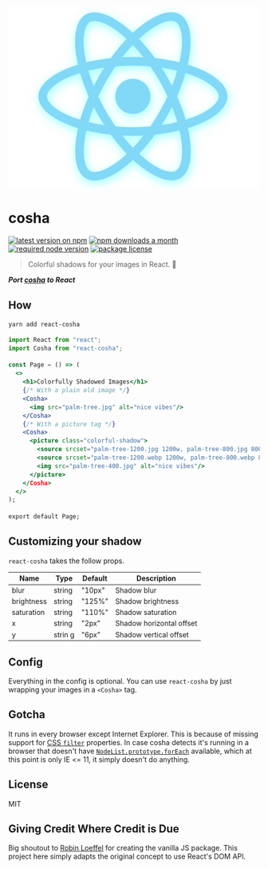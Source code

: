 <p align="center">
  <img src="sample.png" width="600">
</p>

# cosha

[![latest version on npm](https://img.shields.io/npm/v/@lbsonley/react-cosha)](https://www.npmjs.com/package/@lbsonley/react-cosha) [![npm downloads a month](https://img.shields.io/npm/dm/@lbsonley/react-cosha)](https://www.npmjs.com/package/@lbsonley/react-cosha) [![required node version](https://img.shields.io/node/v/@lbsonley/react-cosha)](https://github.com/nodejs/Release) [![package license](https://img.shields.io/npm/l/@lbsonley/react-cosha)](license)

> Colorful shadows for your images in React. 🎨

***Port [cosha](https://npm.robinloeffel.ch/cosha) to React***

## How

```sh
yarn add react-cosha
```

```jsx
import React from "react";
import Cosha from "react-cosha";

const Page = () => (
  <>
    <h1>Colorfully Shadowed Images</h1>
    {/* With a plain old image */}
    <Cosha>
      <img src="palm-tree.jpg" alt="nice vibes"/>    
    </Cosha>
    {/* With a picture tag */}
    <Cosha>
      <picture class="colorful-shadow">
        <source srcset="palm-tree-1200.jpg 1200w, palm-tree-800.jpg 800w, palm-tree-400.jpg 400w" type="image/jpeg">
        <source srcset="palm-tree-1200.webp 1200w, palm-tree-800.webp 800w, palm-tree-400.webp 400w" type="image/webp">
        <img src="palm-tree-400.jpg" alt="nice vibes"/>
      </picture>
    </Cosha>
  </>
);

export default Page;

```

## Customizing your shadow

`react-cosha` takes the follow props.

| Name | Type | Default | Description |
| --- | --- | --- | --- |
| blur | string | "10px" | Shadow blur |
| brightness | string | "125%" | Shadow brightness |
| saturation | string | "110%" | Shadow saturation |
| x | string | "2px" | Shadow horizontal offset |
| y | strin g| "6px" | Shadow vertical offset |

## Config

Everything in the config is optional. You can use `react-cosha` by just wrapping your images in a `<Cosha>` tag.

## Gotcha

It runs in every browser except Internet Explorer. This is because of missing support for [CSS `filter`](https://developer.mozilla.org/en-US/docs/Web/CSS/filter#Browser_compatibility) properties. In case cosha detects it's running in a browser that doesn't have [`NodeList.prototype.forEach`](https://developer.mozilla.org/en-US/docs/Web/API/NodeList/forEach#Browser_Compatibility) available, which at this point is only IE &lt;= 11, it simply doesn't do anything.

## License

MIT

## Giving Credit Where Credit is Due

Big shoutout to [Robin Loeffel](http://robinloeffel.ch) for creating the vanilla JS package. This project here simply adapts the original concept to use React's DOM API.
